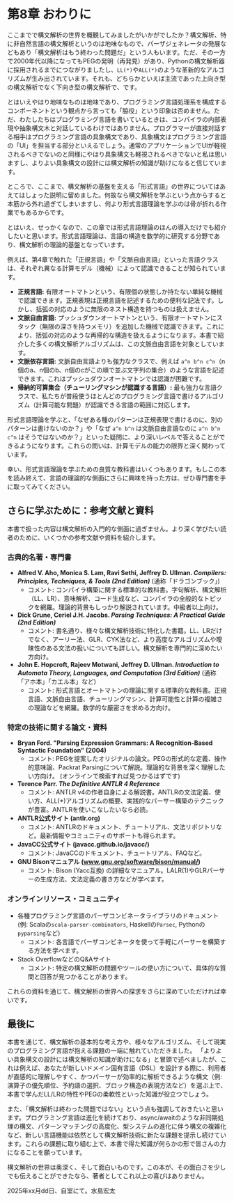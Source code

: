# 第8章 おわりに

ここまでで構文解析の世界を概観してみましたがいかがでしたか？構文解析、特に非自然言語の構文解析というのは地味なもので、パーザジェネレータの発展などもあり「構文解析はもう終わった問題だ」という人もいます。ただ、その一方で2000年代以降になってもPEGの発明（再発見）があり、Pythonの構文解析器に採用されるまでにつながりましたし、`LL(*)`や`ALL(*)`のような革新的なアルゴリズムが生み出されています。それも、どちらかといえば主流であった上向き型の構文解析でなく下向き型の構文解析で、です。

とはいえやはり地味なものは地味であり、プログラミング言語処理系を構成するコンポーネントという観点から言っても「脇役」という印象は否めません。ただ、わたしたちはプログラミング言語を書いているときは、コンパイラの内部表現や抽象構文木と対話しているわけではありません。プログラマーが直接対話する相手はプログラミング言語の具象構文であり、具象構文はプログラミング言語の「UI」を担当する部分といえるでしょう。通常のアプリケーションでUIが軽視されるべきでないのと同様にやはり具象構文も軽視されるべきでないと私は思いますし、よりよい具象構文の設計には構文解析の知識が助けになると信じています。

ところで、ここまで、構文解析の基盤を支える「形式言語」の世界についてはあえてはしょった説明に留めました。何故なら構文解析を学ぶという点からすると本筋から外れ過ぎてしまいますし、何より形式言語理論を学ぶのは骨が折れる作業でもあるからです。

とはいえ、せっかくなので、この章では形式言語理論のほんの導入だけでも紹介したいと思います。形式言語理論は、言語の構造を数学的に研究する分野であり、構文解析の理論的基盤となっています。

例えば、第4章で触れた「正規言語」や「文脈自由言語」といった言語クラスは、それぞれ異なる計算モデル（機械）によって認識できることが知られています。
-   **正規言語:** 有限オートマトンという、有限個の状態しか持たない単純な機械で認識できます。正規表現は正規言語を記述するための便利な記法です。しかし、括弧の対応のように無限のネスト構造を持つものは扱えません。
-   **文脈自由言語:** プッシュダウンオートマトンという、有限オートマトンにスタック（無限の深さを持つメモリ）を追加した機械で認識できます。これにより、括弧の対応のような再帰的な構造を扱えるようになります。本書で紹介した多くの構文解析アルゴリズムは、この文脈自由言語を対象としています。
-   **文脈依存言語:** 文脈自由言語よりも強力なクラスで、例えば `a^n b^n c^n`（n個のa、n個のb、n個のcがこの順で並ぶ文字列の集合）のような言語を記述できます。これはプッシュダウンオートマトンでは認識が困難です。
-   **帰納的可算集合（チューリングマシンが認識する言語）:** 最も強力な言語クラスで、私たちが普段使うほとんどのプログラミング言語で書けるアルゴリズム（計算可能な問題）が認識できる言語の範囲に対応します。

<!-- 図8.X: オートマトンの階層と言語クラスの対応図 (簡略版) のプレースホルダ -->
<!-- 例: 入れ子円で、外側からチューリングマシン(帰納的可算集合)、線形拘束オートマトン(文脈依存言語)、プッシュダウンオートマトン(文脈自由言語)、有限オートマトン(正規言語) を示す -->

形式言語理論を学ぶと、「なぜある種のパターンは正規表現で書けるのに、別のパターンは書けないのか？」や「なぜ `a^n b^n` は文脈自由言語なのに `a^n b^n c^n` はそうではないのか？」といった疑問に、より深いレベルで答えることができるようになります。これらの問いは、計算モデルの能力の限界と深く関わっています。

幸い、形式言語理論を学ぶための良質な教科書はいくつもあります。もしこの本を読み終えて、言語の理論的な側面にさらに興味を持った方は、ぜひ専門書を手に取ってみてください。

## さらに学ぶために：参考文献と資料

本書で扱った内容は構文解析の入門的な側面に過ぎません。より深く学びたい読者のために、いくつかの参考文献や資料を紹介します。

### 古典的名著・専門書

*   **Alfred V. Aho, Monica S. Lam, Ravi Sethi, Jeffrey D. Ullman. *Compilers: Principles, Techniques, & Tools (2nd Edition)*** (通称「ドラゴンブック」)
    *   コメント: コンパイラ構築に関する標準的な教科書。字句解析、構文解析（LL、LR）、意味解析、コード生成など、コンパイラの全般的なトピックを網羅。理論的背景もしっかり解説されています。中級者以上向け。
*   **Dick Grune, Ceriel J.H. Jacobs. *Parsing Techniques: A Practical Guide (2nd Edition)***
    *   コメント: 書名通り、様々な構文解析技術に特化した書籍。LL、LRだけでなく、アーリー法、GLR、CYK法など、より高度なアルゴリズムや曖昧性のある文法の扱いについても詳しい。構文解析を専門的に深めたい方向け。
*   **John E. Hopcroft, Rajeev Motwani, Jeffrey D. Ullman. *Introduction to Automata Theory, Languages, and Computation (3rd Edition)*** (通称「アホ本」「カエル本」など)
    *   コメント: 形式言語とオートマトンの理論に関する標準的な教科書。正規言語、文脈自由言語、チューリングマシン、計算可能性と計算の複雑さの理論などを網羅。数学的な厳密さを求める方向け。

### 特定の技術に関する論文・資料

*   **Bryan Ford. "Parsing Expression Grammars: A Recognition-Based Syntactic Foundation" (2004)**
    *   コメント: PEGを提案したオリジナルの論文。PEGの形式的な定義、操作的意味論、Packrat Parsingについて解説。理論的な背景を深く理解したい方向け。 (オンラインで検索すれば見つかるはずです)
*   **Terence Parr. *The Definitive ANTLR 4 Reference***
    *   コメント: ANTLR v4の作者自身による解説書。ANTLRの文法定義、使い方、ALL(*)アルゴリズムの概要、実践的なパーサー構築のテクニックが豊富。ANTLRを使いこなしたいなら必読。
*   **ANTLR公式サイト (antlr.org)**
    *   コメント: ANTLRのドキュメント、チュートリアル、文法リポジトリなど。最新情報やコミュニティのサポートも得られます。
*   **JavaCC公式サイト (javacc.github.io/javacc/)**
    *   コメント: JavaCCのドキュメント、チュートリアル、FAQなど。
*   **GNU Bisonマニュアル (www.gnu.org/software/bison/manual/)**
    *   コメント: Bison (Yacc互換) の詳細なマニュアル。LALR(1)やGLRパーサーの生成方法、文法定義の書き方などが学べます。

### オンラインリソース・コミュニティ

*   各種プログラミング言語のパーザコンビネータライブラリのドキュメント (例: Scalaの`scala-parser-combinators`, Haskellの`Parsec`, Pythonの`pyparsing`など)
    *   コメント: 各言語でパーザコンビネータを使って手軽にパーサーを構築する方法を学べます。
*   Stack OverflowなどのQ&Aサイト
    *   コメント: 特定の構文解析の問題やツールの使い方について、具体的な質問と回答が見つかることがあります。

これらの資料を通じて、構文解析の世界への探求をさらに深めていただければ幸いです。

## 最後に

本書を通じて、構文解析の基本的な考え方や、様々なアルゴリズム、そして現実のプログラミング言語が抱える課題の一端に触れていただきました。
「よりよい具象構文の設計には構文解析の知識が助けになる」と冒頭で述べましたが、これは例えば、あなたが新しいドメイン固有言語（DSL）を設計する際に、利用者が直感的に理解しやすく、かつパーサーが効率的に解析できるような構文（例: 演算子の優先順位、予約語の選択、ブロック構造の表現方法など）を選ぶ上で、本書で学んだLL/LRの特性やPEGの柔軟性といった知識が役立つでしょう。

また、「構文解析は終わった問題ではない」という点も強調しておきたいと思います。プログラミング言語は進化を続けており、async/awaitのような非同期処理の構文、パターンマッチングの高度化、型システムの進化に伴う構文の複雑化など、新しい言語機能は依然として構文解析技術に新たな課題を提示し続けています。これらの課題に取り組む上で、本書で得た知識が何らかの形で皆さんの力になることを願っています。

構文解析の世界は奥深く、そして面白いものです。この本が、その面白さを少しでも伝えることができたなら、著者としてこれ以上の喜びはありません。

2025年xx月dd日、自室にて。水島宏太
